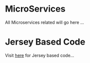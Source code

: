 # MicroServices
All Microservices related will go here ...

# Jersey Based Code
Visit [here](jersey-samples) for Jersey based code...
